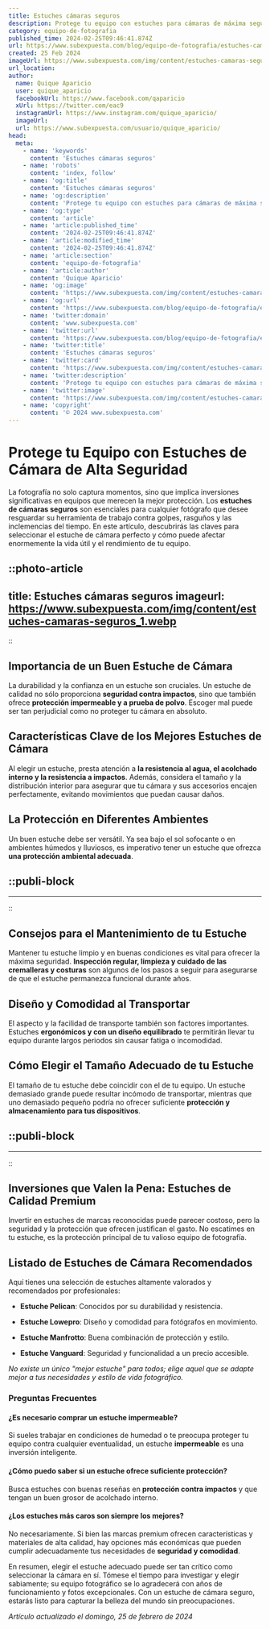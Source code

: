 ```yaml
---
title: Estuches cámaras seguros
description: Protege tu equipo con estuches para cámaras de máxima seguridad. Diseño duradero y ligero para todo fotógrafo. ¡Seguridad sin comprometer estilo!
category: equipo-de-fotografia
published_time: 2024-02-25T09:46:41.874Z
url: https://www.subexpuesta.com/blog/equipo-de-fotografia/estuches-camaras-seguros
created: 25 Feb 2024
imageUrl: https://www.subexpuesta.com/img/content/estuches-camaras-seguros_1.webp
url_location:
author:
  name: Quique Aparicio
  user: quique_aparicio
  facebookUrl: https://www.facebook.com/qaparicio
  xUrl: https://twitter.com/eac9
  instagramUrl: https://www.instagram.com/quique_aparicio/
  imageUrl: 
  url: https://www.subexpuesta.com/usuario/quique_aparicio/
head:
  meta:
    - name: 'keywords'
      content: 'Estuches cámaras seguros'
    - name: 'robots'
      content: 'index, follow'
    - name: 'og:title'
      content: 'Estuches cámaras seguros'
    - name: 'og:description'
      content: 'Protege tu equipo con estuches para cámaras de máxima seguridad. Diseño duradero y ligero para todo fotógrafo. ¡Seguridad sin comprometer estilo!'
    - name: 'og:type'
      content: 'article'
    - name: 'article:published_time'
      content: '2024-02-25T09:46:41.874Z'
    - name: 'article:modified_time'
      content: '2024-02-25T09:46:41.874Z'
    - name: 'article:section'
      content: 'equipo-de-fotografia'
    - name: 'article:author'
      content: 'Quique Aparicio'
    - name: 'og:image'
      content: 'https://www.subexpuesta.com/img/content/estuches-camaras-seguros_1.webp'
    - name: 'og:url'
      content: 'https://www.subexpuesta.com/blog/equipo-de-fotografia/estuches-camaras-seguros'
    - name: 'twitter:domain'
      content: 'www.subexpuesta.com'
    - name: 'twitter:url'
      content: 'https://www.subexpuesta.com/blog/equipo-de-fotografia/estuches-camaras-seguros'
    - name: 'twitter:title'
      content: 'Estuches cámaras seguros'
    - name: 'twitter:card'
      content: 'https://www.subexpuesta.com/img/content/estuches-camaras-seguros_1.webp'
    - name: 'twitter:description'
      content: 'Protege tu equipo con estuches para cámaras de máxima seguridad. Diseño duradero y ligero para todo fotógrafo. ¡Seguridad sin comprometer estilo!'
    - name: 'twitter:image'
      content: 'https://www.subexpuesta.com/img/content/estuches-camaras-seguros_1.webp'
    - name: 'copyright'
      content: '© 2024 www.subexpuesta.com'
---
```

# Protege tu Equipo con Estuches de Cámara de Alta Seguridad

La fotografía no solo captura momentos, sino que implica inversiones significativas en equipos que merecen la mejor protección. Los **estuches de cámaras seguros** son esenciales para cualquier fotógrafo que desee resguardar su herramienta de trabajo contra golpes, rasguños y las inclemencias del tiempo. En este artículo, descubrirás las claves para seleccionar el estuche de cámara perfecto y cómo puede afectar enormemente la vida útil y el rendimiento de tu equipo.


::photo-article
---
title: Estuches cámaras seguros
imageurl: https://www.subexpuesta.com/img/content/estuches-camaras-seguros_1.webp
---
::


## Importancia de un Buen Estuche de Cámara

La durabilidad y la confianza en un estuche son cruciales. Un estuche de calidad no sólo proporciona **seguridad contra impactos**, sino que también ofrece **protección impermeable y a prueba de polvo**. Escoger mal puede ser tan perjudicial como no proteger tu cámara en absoluto.

## Características Clave de los Mejores Estuches de Cámara

Al elegir un estuche, presta atención a **la resistencia al agua, el acolchado interno y la resistencia a impactos**. Además, considera el tamaño y la distribución interior para asegurar que tu cámara y sus accesorios encajen perfectamente, evitando movimientos que puedan causar daños.

## La Protección en Diferentes Ambientes

Un buen estuche debe ser versátil. Ya sea bajo el sol sofocante o en ambientes húmedos y lluviosos, es imperativo tener un estuche que ofrezca **una protección ambiental adecuada**.


  ::publi-block
  ---
  ---
  ::
  
  
## Consejos para el Mantenimiento de tu Estuche

Mantener tu estuche limpio y en buenas condiciones es vital para ofrecer la máxima seguridad. **Inspección regular, limpieza y cuidado de las cremalleras y costuras** son algunos de los pasos a seguir para asegurarse de que el estuche permanezca funcional durante años.

## Diseño y Comodidad al Transportar

El aspecto y la facilidad de transporte también son factores importantes. Estuches **ergonómicos y con un diseño equilibrado** te permitirán llevar tu equipo durante largos periodos sin causar fatiga o incomodidad.

## Cómo Elegir el Tamaño Adecuado de tu Estuche

El tamaño de tu estuche debe coincidir con el de tu equipo. Un estuche demasiado grande puede resultar incómodo de transportar, mientras que uno demasiado pequeño podría no ofrecer suficiente **protección y almacenamiento para tus dispositivos**.


  ::publi-block
  ---
  ---
  ::
  
  
## Inversiones que Valen la Pena: Estuches de Calidad Premium

Invertir en estuches de marcas reconocidas puede parecer costoso, pero la seguridad y la protección que ofrecen justifican el gasto. No escatimes en tu estuche, es la protección principal de tu valioso equipo de fotografía.

## Listado de Estuches de Cámara Recomendados

Aquí tienes una selección de estuches altamente valorados y recomendados por profesionales:

- **Estuche Pelican**: Conocidos por su durabilidad y resistencia.

- **Estuche Lowepro**: Diseño y comodidad para fotógrafos en movimiento.

- **Estuche Manfrotto**: Buena combinación de protección y estilo.

- **Estuche Vanguard**: Seguridad y funcionalidad a un precio accesible.

_No existe un único "mejor estuche" para todos; elige aquel que se adapte mejor a tus necesidades y estilo de vida fotográfico._
  
### Preguntas Frecuentes

#### ¿Es necesario comprar un estuche impermeable?

Si sueles trabajar en condiciones de humedad o te preocupa proteger tu equipo contra cualquier eventualidad, un estuche **impermeable** es una inversión inteligente.

#### ¿Cómo puedo saber si un estuche ofrece suficiente protección?

Busca estuches con buenas reseñas en **protección contra impactos** y que tengan un buen grosor de acolchado interno.

#### ¿Los estuches más caros son siempre los mejores?

No necesariamente. Si bien las marcas premium ofrecen características y materiales de alta calidad, hay opciones más económicas que pueden cumplir adecuadamente tus necesidades de **seguridad y comodidad**.

En resumen, elegir el estuche adecuado puede ser tan crítico como seleccionar la cámara en sí. Tómese el tiempo para investigar y elegir sabiamente; su equipo fotográfico se lo agradecerá con años de funcionamiento y fotos excepcionales. Con un estuche de cámara seguro, estarás listo para capturar la belleza del mundo sin preocupaciones.

_Artículo actualizado el domingo, 25 de febrero de 2024_